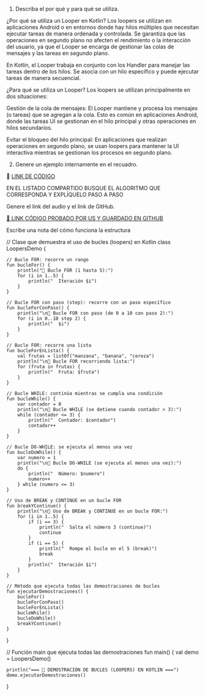 1. Describa el por qué y para qué se utiliza.

¿Por qué se utiliza un Looper en Kotlin?
Los loopers se utilizan en aplicaciones Android o en entornos donde hay hilos múltiples que necesitan ejecutar tareas de manera ordenada y controlada. Se garantiza que las operaciones en segundo plano no afecten el rendimiento o la interacción del usuario, ya que el Looper se encarga de gestionar las colas de mensajes y las tareas en segundo plano.

En Kotlin, el Looper trabaja en conjunto con los Handler para manejar las tareas dentro de los hilos. Se asocia con un hilo específico y puede ejecutar tareas de manera secuencial.

¿Para qué se utiliza un Looper?
Los loopers se utilizan principalmente en dos situaciones:

Gestión de la cola de mensajes: El Looper mantiene y procesa los mensajes (o tareas) que se agregan a la cola. Esto es común en aplicaciones Android, donde las tareas UI se gestionan en el hilo principal y otras operaciones en hilos secundarios.

Evitar el bloqueo del hilo principal: En aplicaciones que realizan operaciones en segundo plano, se usan loopers para mantener la UI interactiva mientras se gestionan los procesos en segundo plano.

2. Genere un ejemplo internamente en el recuadro.

🔗 [LINK DE CÓDIGO](https://pl.kotl.in/-i749olvs)


EN EL LISTADO COMPARTIDO BUSQUE EL ALGORITMO QUE CORRESPONDA Y EXPLÍQUELO PASO A PASO

Genere el link del audio y el link de GitHub.

[🔗 LINK CÓDIGO PROBADO POR US Y GUARDADO EN GITHUB](https://github.com/tu-usuario/tu-repo)

Escribe una nota del cómo funciona la estructura

// Clase que demuestra el uso de bucles (loopers) en Kotlin
class LoopersDemo {

    // Bucle FOR: recorre un rango
    fun bucleFor() {
        println("🔹 Bucle FOR (1 hasta 5):")
        for (i in 1..5) {
            println("  Iteración $i")
        }
    }

    // Bucle FOR con paso (step): recorre con un paso específico
    fun bucleForConPaso() {
        println("\n🔹 Bucle FOR con paso (de 0 a 10 con paso 2):")
        for (i in 0..10 step 2) {
            println("  $i")
        }
    }

    // Bucle FOR: recorre una lista
    fun bucleForEnLista() {
        val frutas = listOf("manzana", "banana", "cereza")
        println("\n🔹 Bucle FOR recorriendo lista:")
        for (fruta in frutas) {
            println("  Fruta: $fruta")
        }
    }

    // Bucle WHILE: continúa mientras se cumpla una condición
    fun bucleWhile() {
        var contador = 0
        println("\n🔹 Bucle WHILE (se detiene cuando contador > 3):")
        while (contador <= 3) {
            println("  Contador: $contador")
            contador++
        }
    }

    // Bucle DO-WHILE: se ejecuta al menos una vez
    fun bucleDoWhile() {
        var numero = 1
        println("\n🔹 Bucle DO-WHILE (se ejecuta al menos una vez):")
        do {
            println("  Número: $numero")
            numero++
        } while (numero <= 3)
    }

    // Uso de BREAK y CONTINUE en un bucle FOR
    fun breakYContinue() {
        println("\n🔹 Uso de BREAK y CONTINUE en un bucle FOR:")
        for (i in 1..5) {
            if (i == 3) {
                println("  Salta el número 3 (continue)")
                continue
            }
            if (i == 5) {
                println("  Rompe el bucle en el 5 (break)")
                break
            }
            println("  Iteración $i")
        }
    }

    // Método que ejecuta todas las demostraciones de bucles
    fun ejecutarDemostraciones() {
        bucleFor()
        bucleForConPaso()
        bucleForEnLista()
        bucleWhile()
        bucleDoWhile()
        breakYContinue()
    }
}

// Función main que ejecuta todas las demostraciones
fun main() {
    val demo = LoopersDemo()

    println("=== 🔄 DEMOSTRACIÓN DE BUCLES (LOOPERS) EN KOTLIN ===")
    demo.ejecutarDemostraciones()
}
